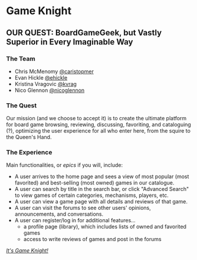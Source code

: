 # Game Knight

## OUR QUEST: BoardGameGeek, but Vastly Superior in Every Imaginable Way

### The Team
* Chris McMenomy [@caristopmer](http://www.github.com/caristopmer)
* Evan Hickle [@ehickle](http://www.github.com/ehickle)
* Kristina Vragovic [@kvrag](http://www.github.com/kvrag)
* Nico Glennon [@nicoglennon](http://www.github.com/nicoglennon)

### The Quest

Our mission (and we choose to accept it) is to create the ultimate platform for board game browsing, reviewing, discussing, favoriting, and cataloguing (?), optimizing the user experience for all who enter here, from the squire to the Queen's Hand.

### The Experience

Main functionalities, or *epics* if you will, include:
* A user arrives to the home page and sees a view of most popular (most favorited) and best-selling (most owned) games in our catalogue.
* A user can search by title in the search bar, or click "Advanced Search" to view games of certain categories, mechanisms, players, etc.
* A user can view a game page with all details and reviews of that game.
* A user can visit the forums to see other users' opinions, announcements, and conversations.
* A user can register/log in for additional features...
  * a profile page (library), which includes lists of owned and favorited games
  * access to write reviews of games and post in the forums

*[It's Game Knight!](http://game-knight-dbc-3.herokuapp.com)*
